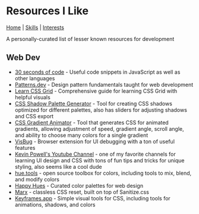 # Resources I Like

[Home](README.md) | [Skills](SKILLS.md) | [Interests](INTERESTS.md)

A personally-curated list of lesser known resources for development

## Web Dev

- [30 seconds of code](https://www.30secondsofcode.org/) - Useful code snippets in JavaScript as well as other languages
- [Patterns.dev](https://www.patterns.dev/) - Design pattern fundamentals taught for web development
- [Learn CSS Grid](https://learncssgrid.com/) - Comprehensive guide for learning CSS Grid with helpful visuals
- [CSS Shadow Palette Generator](https://www.joshwcomeau.com/css/introducing-shadow-palette-generator/) - Tool for creating CSS shadows optimized for different palettes, also has sliders for adjusting shadows and CSS export
- [CSS Gradient Animator](https://www.gradient-animator.com/) - Tool that generates CSS for animated gradients, allowing adjustment of speed, gradient angle, scroll angle, and ability to choose many colors for a single gradient
- [VisBug](https://visbug.web.app/) - Browser extension for UI debugging with a ton of useful features
- [Kevin Powell's Youtube Channel](https://www.youtube.com/kepowob) - one of my favorite channels for learning UI design and CSS with tons of fun tips and tricks for unique styling, also seems like a cool dude
- [hue.tools](https://hue.tools/) - open source toolbox for colors, including tools to mix, blend, and modify colors
- [Happy Hues](https://www.happyhues.co/) - Curated color palettes for web design
- [Marx](https://mblode.github.io/marx/) - classless CSS reset, built on top of Sanitize.css
- [Keyframes.app](https://keyframes.app/) - Simple visual tools for CSS, including tools for animations, shadows, and colors